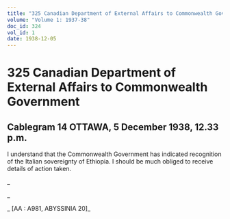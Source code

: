 ```yaml
---
title: "325 Canadian Department of External Affairs to Commonwealth Government"
volume: "Volume 1: 1937-38"
doc_id: 324
vol_id: 1
date: 1938-12-05
---
```


# 325 Canadian Department of External Affairs to Commonwealth Government

## Cablegram 14 OTTAWA, 5 December 1938, 12.33 p.m.

I understand that the Commonwealth Government has indicated recognition of the Italian sovereignty of Ethiopia. I should be much obliged to receive details of action taken.

_

_

_ [AA : A981, ABYSSINIA 20]_
